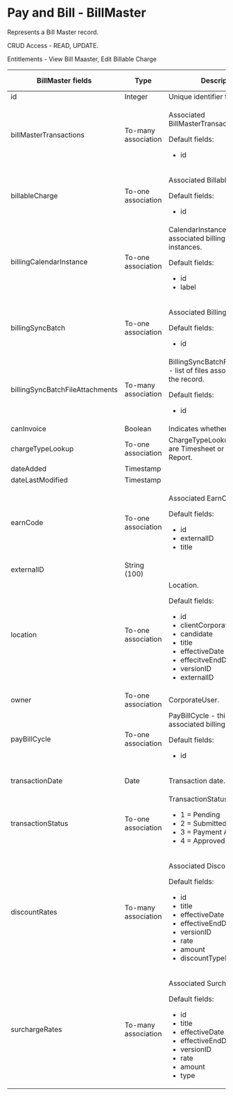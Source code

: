 # Pay and Bill - BillMaster

Represents a Bill Master record.

CRUD Access - READ, UPDATE.

Entitlements - View Bill Maaster, Edit Billable Charge

<table>
    <colgroup>
        <col width="20%" />
        <col width="20%" />
        <col width="20%" />
        <col width="20%" />
        <col width="20%" />
    </colgroup>
    <thead>
        <tr class="header">
            <th>BillMaster fields</th>
            <th>Type</th>
            <th>Description</th>
            <th>Not null</th>
            <th>Read-only</th>
        </tr>
    </thead>
    <tbody>
        <tr class="even">
            <td>id</td>
            <td>Integer</td>
            <td>Unique identifier for this entity.</td>
            <td>X</td>
            <td>X</td>
        </tr>
        <tr class="odd">
            <td>billMasterTransactions</td>
            <td>To-many association</td>
            <td><p>Associated BillMasterTransactions.</p>
<p>Default fields:</p>
<ul>
<li>id</li>
</ul></td>
            <td></td>
            <td>X</td>
        </tr>
        <tr class="even">
            <td>billableCharge</td>
            <td>To-one association</td>
            <td><p>Associated BillableCharge.</p>
                <p>Default fields:</p>
                    <ul>
                        <li>id</li>
                    </ul>
            </td>
            <td></td>
            <td>X</td>
        </tr>
        <tr class="odd">
            <td>billingCalendarInstance</td>
            <td>To-one association</td>
            <td>CalendarInstance - list of associated billing calendar instances.
            <p>Default fields:</p>
                <ul>
                    <li>id</li>
                    <li>label</li>
                </ul>
            </td>
            <td></td>
            <td>X</td>
        </tr>
        <tr class="even">
            <td>billingSyncBatch</td>
            <td>To-one association</td>
            <td><p>Associated BillingSyncBatch.</p>
                <p>Default fields:</p>
                <ul>
                <li>id</li>
                </ul>
            </td>
            <td></td>
            <td>X</td>
        </tr>
        <tr class="odd">
            <td>billingSyncBatchFileAttachments</td>
            <td>To-many association</td>
            <td>BillingSyncBatchFileAttachment - list of files associated with the record.
                <p>Default fields:</p>
                <ul>
                    <li>id</li>
                </ul>
            </td>
            <td></td>
            <td>X</td>
        </tr>
        <tr class="even">
            <td>canInvoice</td>
            <td>Boolean</td>
            <td>Indicates whether can invoice.</td>
            <td></td>
            <td></td>
        </tr>
        <tr class="odd">
            <td>chargeTypeLookup</td>
            <td>To-one association</td>
            <td>ChargeTypeLookup - options are Timesheet or Expense Report.</td>
            <td>X</td>
            <td>X</td>
        </tr>
        <tr class="even">
            <td>dateAdded</td>
            <td>Timestamp</td>
            <td></td>
            <td>X</td>
            <td>X</td>
        </tr>
        <tr class="odd">
            <td>dateLastModified</td>
            <td>Timestamp</td>
            <td></td>
            <td>X</td>
            <td>X</td>
        </tr>
        <tr class="even">
            <td>earnCode</td>
            <td>To-one association</td>
            <td><p>Associated EarnCode.</p>
                <p>Default fields:</p>
                    <ul>
                    <li>id</li>
                    <li>externalID</li>
                    <li>title</li>
                    </ul>
            </td>
            <td></td>
            <td>X</td>
        </tr>
        <tr class="odd">
            <td>externalID</td>
            <td>String (100)</td>
            <td></td>
            <td></td>
            <td>X</td>
        </tr>
        <tr class="even">
            <td>location</td>
            <td>To-one association</td>
            <td>Location.
                <p>Default fields:</p>
                <ul>
                        <li>id</li>
                        <li>clientCorporation</li>
                        <li>candidate</li>
                        <li>title</li>
                        <li>effectiveDate</li>
                        <li>effecitveEndDate</li>
                        <li>versionID</li>
                        <li>externalID</li>
                </ul>
            </td>
            <td></td>
            <td></td>
        </tr>
        <tr class="odd">
            <td>owner</td>
            <td>To-one association</td>
            <td>CorporateUser.</td>
            <td></td>
            <td>X</td>
        </tr>
        <tr class="even">
            <td>payBillCycle</td>
            <td>To-one association</td>
            <td>PayBillCycle - this is the associated billing cycle. 
                <p>Default fields:</p>
                <ul>
                    <li>id</li>
                </ul>
            </td>
            <td></td>
            <td>X</td>
        </tr>
        <tr class="odd">
            <td>transactionDate</td>
            <td>Date</td>
            <td><p>Transaction date.</p></td>
            <td></td>
            <td>X</td>
        </tr>
        <tr class="even">
            <td>transactionStatus</td>
            <td>To-one association</td>
            <td>TransactionStatus. Options are:
                <ul>
                    <li>1 = Pending</li>
                    <li>2 = Submitted</li>
                    <li>3 = Payment Approved</li>
                    <li>4 = Approved</li>
                </ul>
            </td>
            <td></td>
            <td></td>
        </tr>
        <tr class="odd">
            <td>discountRates</td>
            <td>To-many association</td>
            <td>
                <p>Associated Discount Rate(s).</p>
                <p>Default fields:</p>
                <ul>
                    <li>id</li>
                    <li>title</li>
                    <li>effectiveDate</li>
                    <li>effectiveEndDate</li>
                    <li>versionID</li>
                    <li>rate</li>
                    <li>amount</li>
                    <li>discountTypeLookup</li>
                </ul>
            </td>
            <td></td>
            <td></td>
        </tr>
        <tr class="even">
            <td>surchargeRates</td>
            <td>To-many association</td>
            <td>
                <p>Associated Surcharge Rate(s).</p>
                <p>Default fields:</p>
                <ul>
                    <li>id</li>
                    <li>title</li>
                    <li>effectiveDate</li>
                    <li>effectiveEndDate</li>
                    <li>versionID</li>
                    <li>rate</li>
                    <li>amount</li>
                    <li>type</li>
                </ul>
            </td>
            <td></td>
            <td></td>
        </tr>
    </tbody>
</table>


     
        
